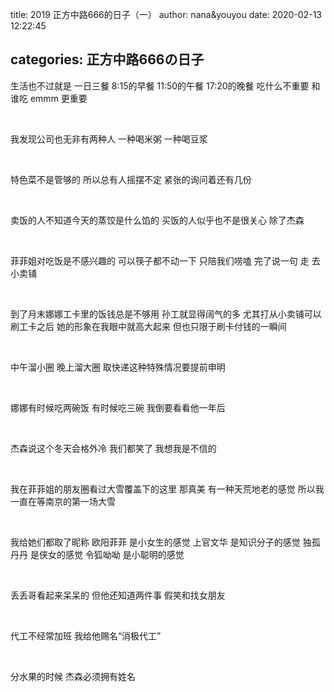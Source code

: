 title: 2019 正方中路666的日子（一）
author: nana&youyou
date: 2020-02-13 12:22:45

categories: 正方中路666の日子
---
生活也不过就是
一日三餐
8:15的早餐
11:50的午餐
17:20的晚餐
吃什么不重要
和谁吃
emmm
更重要

<br>

我发现公司也无非有两种人
一种喝米粥
一种喝豆浆

<br>

特色菜不是管够的
所以总有人摇摆不定
紧张的询问着还有几份

<br/>

卖饭的人不知道今天的蒸饺是什么馅的
买饭的人似乎也不是很关心
除了杰森

<br>

菲菲姐对吃饭是不感兴趣的
可以筷子都不动一下 只陪我们唠嗑
完了说一句 走 去小卖铺

<br>

到了月末娜娜工卡里的饭钱总是不够用
孙工就显得阔气的多
尤其打从小卖铺可以刷工卡之后
她的形象在我眼中就高大起来
但也只限于刷卡付钱的一瞬间

<br>

中午溜小圈
晚上溜大圈
取快递这种特殊情况要提前申明

<br>

娜娜有时候吃两碗饭
有时候吃三碗
我倒要看看他一年后

<br>

杰森说这个冬天会格外冷
我们都笑了
我想我是不信的

<br>

我在菲菲姐的朋友圈看过大雪覆盖下的这里
那真美
有一种天荒地老的感觉
所以我一直在等南京的第一场大雪

<br>

我给她们都取了昵称
欧阳菲菲 是小女生的感觉
上官文华 是知识分子的感觉
独孤丹丹 是侠女的感觉
令狐呦呦 是小聪明的感觉

<br>

丢丢哥看起来呆呆的
但他还知道两件事
假笑和找女朋友

<br>

代工不经常加班
我给他赐名“消极代工”

<br>

分水果的时候
杰森必须拥有姓名